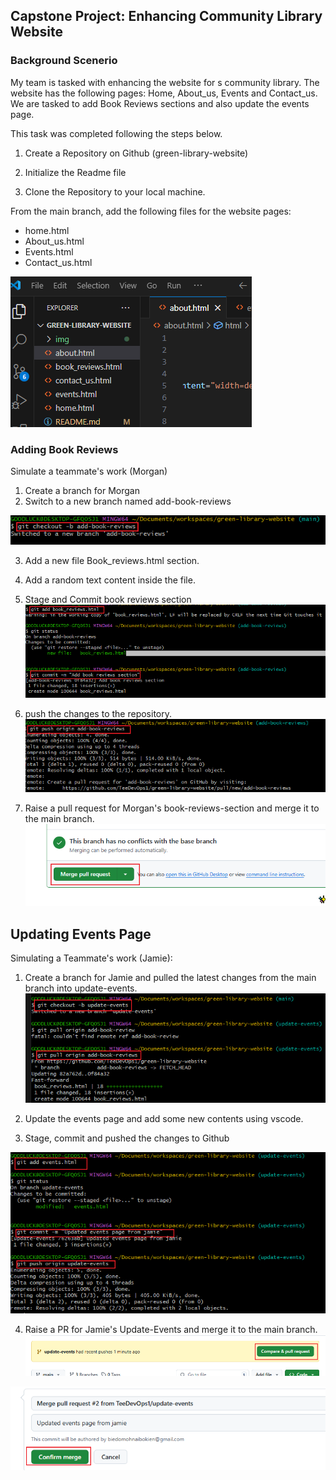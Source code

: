 
## Capstone Project: Enhancing Community Library Website

### Background Scenerio
My team is tasked with enhancing the website for s community library. The website has the following pages: Home, About_us, Events and Contact_us. 
We are tasked to add Book Reviews sections and also update the events page.

This task was completed following the steps below.

1. Create a Repository on Github (green-library-website)

2. Initialize the Readme file 

3. Clone the Repository to your local machine.


From the main branch, add the following files for the website pages:
* home.html
* About_us.html
* Events.html
* Contact_us.html

![added pages](./images/3.vscode.png)



### Adding Book Reviews
Simulate a teammate's work (Morgan)
1. Create a branch for Morgan
2. Switch to a new branch named add-book-reviews

![Create_branch](./images/4.add_book-review.png)

3. Add a new file Book_reviews.html section.

4. Add a random text content inside the file.

5. Stage and Commit book reviews section
![add_commit](./images/5.add_commit%20book%20reviews.png) 

6. push the changes to the repository.
![Push_reviews](./images/6.push%20reviews.png)

7. Raise a pull request for Morgan's book-reviews-section and merge it to the main branch.
![](./images/merge%20morgan%20pull.png)




## Updating Events Page
Simulating a Teammate's work (Jamie):

1. Create a branch for Jamie and pulled the latest changes from the main branch into update-events.
![Create branch and pull request](./images/7.create_pull.png)

2. Update the events page and add some new contents using vscode.

3. Stage, commit and pushed the changes to Github

![Add_commit_push](./images/8.add_commit_push.png)

4. Raise a PR for Jamie's Update-Events and merge it to the main branch.
![Pull_request_jamie](./images/pull%20request%20for%20jamie.png)

![Merge_jamie](./images/merge%20jamie%20update%20to%20main.png)